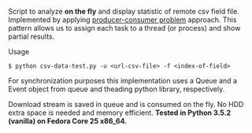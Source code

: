 Script to analyze **on the fly** and display statistic of remote csv field file. Implemented by applying [producer-consumer problem](https://en.wikipedia.org/wiki/Producer%E2%80%93consumer_problem) approach. This pattern allows us to assign each task to a thread (or process) and show partial results.

Usage

```
$ python csv-data-test.py -u <url-csv-file> -f <index-of-field>
```

For synchronization purposes this implementation uses a Queue and a Event object from queue and theading python library, respectively.

Download stream is saved in queue and is consumed on the fly. No HDD extra space is needed and memory efficient. **Tested in Python 3.5.2 (vanilla) on Fedora Core 25 x86_64.**